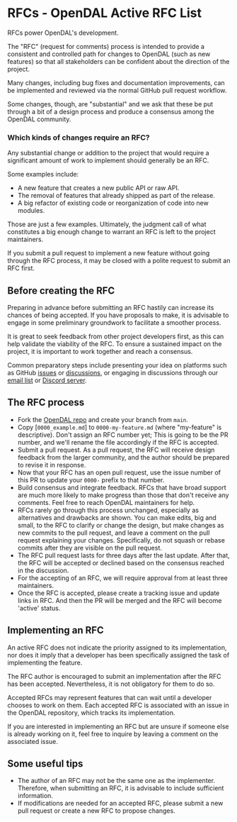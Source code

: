 # RFCs - OpenDAL Active RFC List

RFCs power OpenDAL's development.

The "RFC" (request for comments) process is intended to provide a consistent and controlled path for changes to OpenDAL (such as new features) so that all stakeholders can be confident about the direction of the project.

Many changes, including bug fixes and documentation improvements, can be implemented and reviewed via the normal GitHub pull request workflow.

Some changes, though, are "substantial" and we ask that these be put through a bit of a design process and produce a consensus among the OpenDAL community.

### Which kinds of changes require an RFC?

Any substantial change or addition to the project that would require a significant amount of work to implement should generally be an RFC. 

Some examples include:

- A new feature that creates a new public API or raw API. 
- The removal of features that already shipped as part of the release.
- A big refactor of existing code or reorganization of code into new modules.

Those are just a few examples. Ultimately, the judgment call of what constitutes a big enough change to warrant an RFC is left to the project maintainers.

If you submit a pull request to implement a new feature without going through the RFC process, it may be closed with a polite request to submit an RFC first.

## Before creating the RFC

Preparing in advance before submitting an RFC hastily can increase its chances of being accepted. If you have proposals to make, it is advisable to engage in some preliminary groundwork to facilitate a smoother process.

It is great to seek feedback from other project developers first, as this can help validate the viability of the RFC. To ensure a sustained impact on the project, it is important to work together and reach a consensus.

Common preparatory steps include presenting your idea on platforms such as GitHub [issues](https://github.com/apache/opendal/issues/) or [discussions](https://github.com/apache/opendal/discussions/categories/ideas), or engaging in discussions through our [email list](https://opendal.apache.org/community/#mailing-list) or [Discord server](https://opendal.apache.org/discord). 

## The RFC process

- Fork the [OpenDAL repo](https://github.com/apache/opendal) and create your branch from `main`.
- Copy [`0000_example.md`] to `0000-my-feature.md` (where "my-feature" is descriptive). Don't assign an RFC number yet; This is going to be the PR number, and we'll rename the file accordingly if the RFC is accepted.
- Submit a pull request. As a pull request, the RFC will receive design feedback from the larger community, and the author should be prepared to revise it in response.
- Now that your RFC has an open pull request, use the issue number of this PR to update your `0000-` prefix to that number.
- Build consensus and integrate feedback. RFCs that have broad support are much more likely to make progress than those that don't receive any comments. Feel free to reach OpenDAL maintainers for help.
- RFCs rarely go through this process unchanged, especially as alternatives and drawbacks are shown. You can make edits, big and small, to the RFC to clarify or change the design, but make changes as new commits to the pull request, and leave a comment on the pull request explaining your changes. Specifically, do not squash or rebase commits after they are visible on the pull request.
- The RFC pull request lasts for three days after the last update. After that, the RFC will be accepted or declined based on the consensus reached in the discussion.
- For the accepting of an RFC, we will require approval from at least three maintainers.
- Once the RFC is accepted, please create a tracking issue and update links in RFC. And then the PR will be merged and the RFC will become 'active' status.

## Implementing an RFC

An active RFC does not indicate the priority assigned to its implementation,
nor does it imply that a developer has been specifically assigned the task of implementing the feature.

The RFC author is encouraged to submit an implementation after the RFC has been accepted.
Nevertheless, it is not obligatory for them to do so.

Accepted RFCs may represent features that can wait until a developer chooses to work on them.
Each accepted RFC is associated with an issue in the OpenDAL repository, which tracks its implementation.

If you are interested in implementing an RFC but are unsure if someone else is already working on it,
feel free to inquire by leaving a comment on the associated issue.

## Some useful tips

- The author of an RFC may not be the same one as the implementer. Therefore, when submitting an RFC, it is advisable to include sufficient information.
- If modifications are needed for an accepted RFC, please submit a new pull request or create a new RFC to propose changes.
